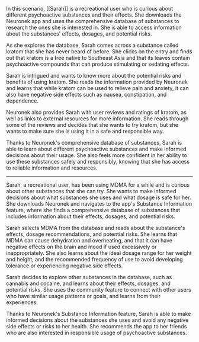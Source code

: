 In this scenario, [[Sarah]] is a recreational user who is curious about different psychoactive substances and their effects. She downloads the Neuronek app and uses the comprehensive database of substances to research the ones she is interested in. She is able to access information about the substances' effects, dosages, and potential risks.

As she explores the database, Sarah comes across a substance called kratom that she has never heard of before. She clicks on the entry and finds out that kratom is a tree native to Southeast Asia and that its leaves contain psychoactive compounds that can produce stimulating or sedating effects.

Sarah is intrigued and wants to know more about the potential risks and benefits of using kratom. She reads the information provided by Neuronek and learns that while kratom can be used to relieve pain and anxiety, it can also have negative side effects such as nausea, constipation, and dependence.

Neuronek also provides Sarah with user reviews and ratings of kratom, as well as links to external resources for more information. She reads through some of the reviews and decides that she wants to try kratom, but she wants to make sure she is using it in a safe and responsible way.

Thanks to Neuronek's comprehensive database of substances, Sarah is able to learn about different psychoactive substances and make informed decisions about their usage. She also feels more confident in her ability to use these substances safely and responsibly, knowing that she has access to reliable information and resources.

---

Sarah, a recreational user, has been using MDMA for a while and is curious about other substances that she can try. She wants to make informed decisions about what substances she uses and what dosage is safe for her. She downloads Neuronek and navigates to the app's Substance Information feature, where she finds a comprehensive database of substances that includes information about their effects, dosages, and potential risks.

Sarah selects MDMA from the database and reads about the substance's effects, dosage recommendations, and potential risks. She learns that MDMA can cause dehydration and overheating, and that it can have negative effects on the brain and mood if used excessively or inappropriately. She also learns about the ideal dosage range for her weight and height, and the recommended frequency of use to avoid developing tolerance or experiencing negative side effects.

Sarah decides to explore other substances in the database, such as cannabis and cocaine, and learns about their effects, dosages, and potential risks. She uses the community feature to connect with other users who have similar usage patterns or goals, and learns from their experiences.

Thanks to Neuronek's Substance Information feature, Sarah is able to make informed decisions about the substances she uses and avoid any negative side effects or risks to her health. She recommends the app to her friends who are also interested in responsible usage of psychoactive substances.

